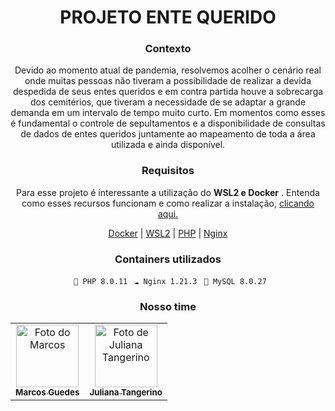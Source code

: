<div  align="center">
	<h1>PROJETO ENTE QUERIDO</h1>
</div>

<div  align="center">
<h3> Contexto </h3>
<p>
Devido ao momento atual de pandemia, resolvemos acolher o cenário real onde muitas pessoas não tiveram a possibilidade de realizar a devida despedida de seus entes queridos e em contra partida houve a sobrecarga dos cemitérios, que tiveram a necessidade de se adaptar a grande demanda em um intervalo de tempo muito curto. Em momentos como esses é fundamental o controle de sepultamentos e a disponibilidade de consultas de dados de entes queridos juntamente ao mapeamento de toda a área utilizada e ainda disponível.
</p>
</div>

<div  align="center">
<h3> Requisitos </h3>
<p> 
Para esse projeto é interessante a utilização do <strong>WSL2 e Docker</strong> . Entenda como esses recursos funcionam e como realizar a instalação, <a href="https://github.com/codeedu/wsl2-docker-quickstart">clicando aqui.</a> 
</p>
<a href="https://docs.docker.com/engine/install/ubuntu/">Docker</a> 
<span> | </span>
<a href="https://docs.microsoft.com/pt-br/windows/wsl/install">WSL2</a>
<span> | </span>
<a href="https://www.php.net/downloads">PHP</a>
<span> | </span>
<a href="https://www.nginx.com/">Nginx</a>
</div>

<div  align="center">
<h3>Containers utilizados</h3>
<div>
<code> 🐘 PHP 8.0.11</code>
<code> ☁ Nginx 1.21.3</code>
<code> 📁 MySQL 8.0.27</code>
</div>

<div  align="center">
<h3> Nosso time</h3>
<table> <tr> <td align="center"> <a href="#"> <img src="https://avatars.githubusercontent.com/u/84164595?v=4" width="100px;" alt="Foto do Marcos"/><br> <sub> <b>Marcos Guedes</b> </sub> </a> </td> <td align="center"> <a href="#"> <img src="https://avatars.githubusercontent.com/u/46140018?v=4" width="100px;" alt="Foto de Juliana Tangerino"/><br> <sub> <b>Juliana Tangerino</b> </sub> </a> </tr> </table>
</div>